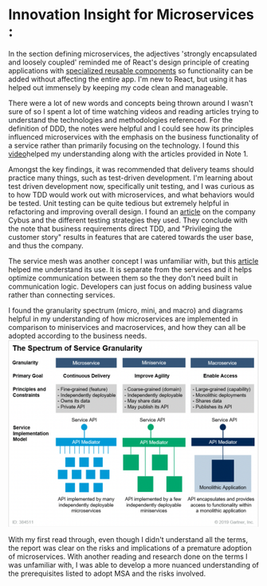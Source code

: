 
# Innovation Insight for Microservices :

In the section defining microservices, the adjectives 'strongly encapsulated and loosely coupled' reminded me of React's design principle of creating applications with [specialized reusable components](https://reactjs.org/docs/design-principles.html)  so functionality can be added without affecting the entire app. I'm new to React, but using it has helped out immensely by keeping my code clean and manageable. 

There were a lot of new words and concepts being thrown around I wasn't sure of so I spent a lot of time watching videos and reading articles trying to understand the technologies and methodologies referenced. For the definition of DDD, the notes were helpful and I could see how its principles influenced microservices with the emphasis on the business functionality of a service rather than primarily focusing on the technology. I found this [video](https://www.youtube.com/watch?v=NNFJREcalc0&ab_channel=AlphaCode)helped my understanding along with the articles provided in Note 1. 

Amongst the key findings, it was recommended that delivery teams should practice many things, such as test-driven development. I'm learning about test driven development now, specifically unit testing, and I was curious as to how TDD would work out with microservices, and what behaviors would be tested. Unit testing can be quite tedious but extremely helpful in refactoring and improving overall design. I found an [article](https://nordicapis.com/using-test-driven-development-for-microservices/) on the company Cybus and the different testing strategies they used. They conclude with the note that business requirements direct TDD, and "Privileging the customer story" results in features that are catered towards the user base, and thus the company. 

The service mesh was another concept I was unfamiliar with, but this [article](https://www.redhat.com/en/topics/microservices/what-is-a-service-mesh) helped me understand its use. It is separate from the services and it helps optimize communication between them so the they don't need built in communication logic. Developers can just focus on adding business value rather than connecting services. 

I found the granularity spectrum (micro, mini, and macro) and diagrams helpful in my understanding of how microservices are implemented in comparison to miniservices and macroservices, and how they can all be adopted according to the business needs. 
![](https://github.com/ccho-0508/CIS_4360/blob/master/A1_Blog/Granularity%20Spectrum.png)

With my first read through, even though I didn't understand all the terms, the report was clear on the risks and implications of a premature adoption of microservices. With another reading and research done on the terms I was unfamiliar with, I was able to develop a more nuanced understanding of the prerequisites listed to adopt MSA and the risks involved. 
